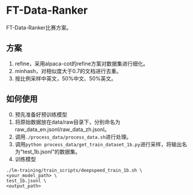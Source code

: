 # FT-Data-Ranker
FT-Data-Ranker比赛方案。

## 方案
1. refine，采用alpaca-cot的refine方案对数据集进行细化。
2. minhash，对相似度大于0.7的文档进行去重。
3. 按比例采样中英文，50%中文、50%英文。

## 如何使用
0. 预先准备好预训练模型
1. 将原始数据放在data/raw目录下，分别命名为raw_data_en.jsonl/raw_data_zh.jsonl。
2. 调用`./process_data/process_data.sh`进行处理。
3. 调用`python process_data/get_train_dataset_1b.py`进行采样，将输出名为"test_1b.jsonl"的数据集。
4. 训练模型
```
./lm-training/train_scripts/deepspeed_train_1b.sh \
<your_model_path> \
test_1b.jsonl \
<output_path>
```
